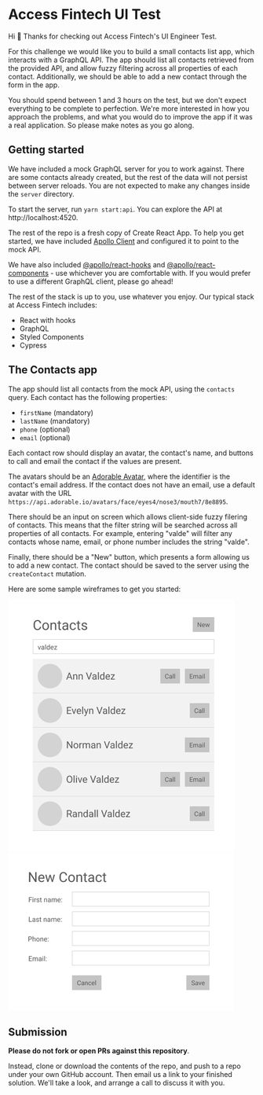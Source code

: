 # Access Fintech UI Test

Hi 👋 Thanks for checking out Access Fintech's UI Engineer Test.

For this challenge we would like you to build a small contacts list app, which interacts with a GraphQL API. The app should list all contacts retrieved from the provided API, and allow fuzzy filtering across all properties of each contact. Additionally, we should be able to add a new contact through the form in the app.

You should spend between 1 and 3 hours on the test, but we don't expect everything to be complete to perfection. We're more interested in how you approach the problems, and what you would do to improve the app if it was a real application. So please make notes as you go along.

## Getting started

We have included a mock GraphQL server for you to work against. There are some contacts already created, but the rest of the data will not persist between server reloads. You are not expected to make any changes inside the `server` directory.

To start the server, run `yarn start:api`. You can explore the API at http://localhost:4520.

The rest of the repo is a fresh copy of Create React App. To help you get started, we have included [Apollo Client](https://www.apollographql.com/docs/react/) and configured it to point to the mock API.

We have also included [@apollo/react-hooks](https://www.apollographql.com/docs/react/api/react-hooks/) and [@apollo/react-components](https://www.apollographql.com/docs/react/api/react-components/) - use whichever you are comfortable with. If you would prefer to use a different GraphQL client, please go ahead!

The rest of the stack is up to you, use whatever you enjoy. Our typical stack at Access Fintech includes:

- React with hooks
- GraphQL
- Styled Components
- Cypress

## The Contacts app

The app should list all contacts from the mock API, using the `contacts` query. Each contact has the following properties:

- `firstName` (mandatory)
- `lastName` (mandatory)
- `phone` (optional)
- `email` (optional)

Each contact row should display an avatar, the contact's name, and buttons to call and email the contact if the values are present.

The avatars should be an [Adorable Avatar](http://avatars.adorable.io/#demo), where the identifier is the contact's email address. If the contact does not have an email, use a default avatar with the URL `https://api.adorable.io/avatars/face/eyes4/nose3/mouth7/8e8895`.

There should be an input on screen which allows client-side fuzzy filering of contacts. This means that the filter string will be searched across all properties of all contacts. For example, entering "valde" will filter any contacts whose name, email, or phone number includes the string "valde".

Finally, there should be a "New" button, which presents a form allowing us to add a new contact. The contact should be saved to the server using the `createContact` mutation.

Here are some sample wireframes to get you started:

![](./contacts-list.png) ![](./new-contact.png)

## Submission

**Please do not fork or open PRs against this repository**.

Instead, clone or download the contents of the repo, and push to a repo under your own GitHub account. Then email us a link to your finished solution. We'll take a look, and arrange a call to discuss it with you.
